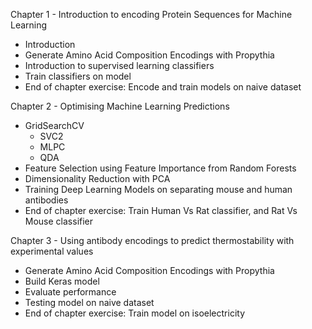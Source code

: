 Chapter 1 - Introduction to encoding Protein Sequences for Machine Learning
+ Introduction
+ Generate Amino Acid Composition Encodings with Propythia
+ Introduction to supervised learning classifiers
+ Train classifiers on model 
+ End of chapter exercise: Encode and train models on naive dataset

Chapter 2 - Optimising Machine Learning Predictions
+ GridSearchCV
  * SVC2
  * MLPC
  * QDA
+ Feature Selection using Feature Importance from Random Forests
+ Dimensionality Reduction with PCA
+ Training Deep Learning Models on separating mouse and human antibodies
+ End of chapter exercise: Train Human Vs Rat classifier, and Rat Vs Mouse classifier

Chapter 3 - Using antibody encodings to predict thermostability with experimental values
+ Generate Amino Acid Composition Encodings with Propythia
+ Build Keras model
+ Evaluate performance
+ Testing model on naive dataset
+ End of chapter exercise: Train model on isoelectricity

